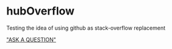 # hubOverflow
Testing the idea of using github as stack-overflow replacement

["ASK A QUESTION"](https://github.com/rxgetta/hubOverflow/discussions/new?category=q-a)
